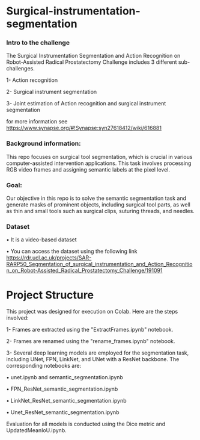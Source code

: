 # Surgical-instrumentation-segmentation

### Intro to the challenge

The Surgical Instrumentation Segmentation and Action Recognition on Robot-Assisted Radical Prostatectomy Challenge includes 3 different sub-challenges.

1- Action recognition

2- Surgical instrument segmentation

3- Joint estimation of Action recognition and surgical instrument segmentation

for more information see https://www.synapse.org/#!Synapse:syn27618412/wiki/616881

### Background information: 
This repo focuses on surgical tool segmentation, which is crucial in various computer-assisted intervention applications. This task involves processing RGB video frames and assigning semantic labels at the pixel level.

### Goal: 
Our objective in this repo is to solve the semantic segmentation task and generate masks of prominent objects, including surgical tool parts, as well as thin and small tools such as surgical clips, suturing threads, and needles.

### Dataset
• It is a video-based dataset

• You can access the dataset using the following link https://rdr.ucl.ac.uk/projects/SAR-RARP50_Segmentation_of_surgical_instrumentation_and_Action_Recognition_on_Robot-Assisted_Radical_Prostatectomy_Challenge/191091

# Project Structure
This project was designed for execution on Colab. 
Here are the steps involved:

1- Frames are extracted using the "ExtractFrames.ipynb" notebook.

2- Frames are renamed using the "rename_frames.ipynb" notebook.

3- Several deep learning models are employed for the segmentation task, including UNet, FPN, LinkNet, and UNet with a ResNet backbone. The corresponding notebooks are:

• unet.ipynb and semantic_segmentation.ipynb

• FPN_ResNet_semantic_segmentation.ipynb

• LinkNet_ResNet_semantic_segmentation.ipynb

• Unet_ResNet_semantic_segmentation.ipynb

Evaluation for all models is conducted using the Dice metric and UpdatedMeanIoU.ipynb.








